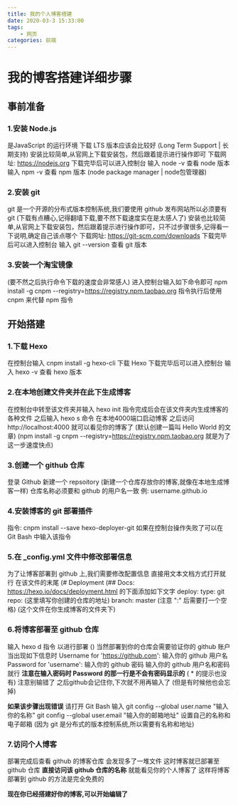 ```yaml
---
title: 我的个人博客搭建
date: 2020-03-3 15:33:00
tags:
    - 网页
categories: 前端
---
```


# 我的博客搭建详细步骤

## 事前准备

### 1.安装 Node.js
是JavaScript 的运行环境
下载 LTS 版本应该会比较好 (Long Term Support | 长期支持)
安装比较简单,从官网上下载安装包，然后跟着提示进行操作即可
下载网址: https://nodejs.org
下载完毕后可以进入控制台
输入 node -v 查看 node 版本
输入 npm -v 查看 npm 版本 (node package manager | node包管理器)

### 2.安装 git
git 是一个开源的分布式版本控制系统,我们要使用 github 发布网站所以必须要有git
(下载有点糟心,记得翻墙下载,要不然下载速度实在是太感人了)
安装也比较简单,从官网上下载安装包，然后跟着提示进行操作即可，只不过步骤很多,记得看一下说明,确定自己该点哪个
下载网址: https://git-scm.com/downloads
下载完毕后可以进入控制台
输入 git --version 查看 git 版本

### 3.安装一个淘宝镜像
(要不然之后执行命令下载的速度会非常感人)
进入控制台输入如下命令即可
npm install -g cnpm --registry=https://registry.npm.taobao.org
指令执行后使用 cnpm 来代替 npm 指令

## 开始搭建

<!-- more -->

### 1.下载 Hexo
在控制台输入
cnpm install -g hexo-cli
下载 Hexo
下载完毕后可以进入控制台
输入 hexo -v 查看 hexo 版本

### 2.在本地创建文件夹并在此下生成博客
在控制台中转至该文件夹并输入
hexo init
指令完成后会在该文件夹内生成博客的各种文件
之后输入 hexo s 命令
在本地4000端口启动博客
之后访问 http://localhost:4000 就可以看见你的博客了 (默认创建一篇叫 Hello World 的文章)
(npm install -g cnpm --registry=https://registry.npm.taobao.org 就是为了这一步速度快点)

### 3.创建一个 github 仓库
登录 Github
新建一个 repsoitory (新建一个仓库存放你的博客,就像在本地生成博客一样)
仓库名称必须要和 github 的用户名一致
例: username.github.io

### 4.安装博客的 git 部署插件
指令: cnpm install --save hexo-deployer-git
如果在控制台操作失败了可以在 Git Bash 中输入该指令

### 5.在 _config.yml 文件中修改部署信息
为了让博客部署到 github 上,我们需要修改配置信息
直接用文本文档方式打开就行
在该文件的末尾
(# Deployment
(## Docs: https://hexo.io/docs/deployment.html
的下面添加如下文字
deploy:
  type: git
  repo: (这里填写你创建的仓库的地址)
  branch: master
(注意 ":" 后需要打一个空格)
(这个文件在你生成博客的文件夹下)

### 6.将博客部署至 github 仓库
输入 hexo d 指令 以进行部署 ()
当然部署到你的仓库会需要验证你的 github 账户
当出现如下信息时
Username for 'https://github.com': 输入你的 github 用户名
Password for 'username': 输入你的 github 密码
输入你的 github 用户名和密码就行
__注意在输入密码时 Password 的那一行是不会有密码显示的__
( * 的提示也没有)
注意别输错了
之后github会记住你,下次就不用再输入了 (但是有时候他也会忘掉)

__如果该步骤出现错误__
请打开 Git Bash 输入
git config --global user.name "输入你的名称"
git config --global user.email "输入你的邮箱地址"
设置自己的名称和电子邮箱
(因为 git 是分布式的版本控制系统,所以需要有名称和地址)

### 7.访问个人博客
部署完成后查看 github 的博客仓库
会发现多了一堆文件
这时博客就已部署至 github 仓库
__直接访问该 github 仓库的名称__
就能看见你的个人博客了
这样将博客部署到 github 的方法是完全免费的

__现在你已经搭建好你的博客,可以开始编辑了__